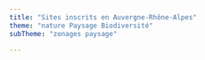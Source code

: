 ```yaml
---
title: "Sites inscrits en Auvergne-Rhône-Alpes"
theme: "nature Paysage Biodiversité"
subTheme: "zonages paysage"

---
```

